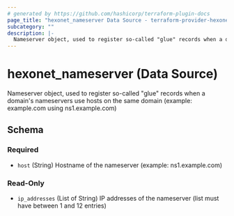 ```yaml
---
# generated by https://github.com/hashicorp/terraform-plugin-docs
page_title: "hexonet_nameserver Data Source - terraform-provider-hexonet"
subcategory: ""
description: |-
  Nameserver object, used to register so-called "glue" records when a domain's nameservers use hosts on the same domain (example: example.com using ns1.example.com)
---
```


# hexonet_nameserver (Data Source)

Nameserver object, used to register so-called "glue" records when a domain's nameservers use hosts on the same domain (example: example.com using ns1.example.com)



<!-- schema generated by tfplugindocs -->
## Schema

### Required

- `host` (String) Hostname of the nameserver (example: ns1.example.com)

### Read-Only

- `ip_addresses` (List of String) IP addresses of the nameserver (list must have between 1 and 12 entries)


